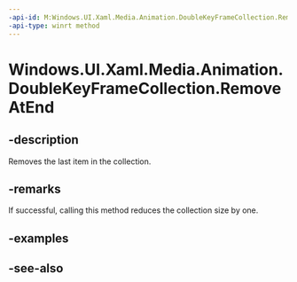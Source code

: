 ```yaml
---
-api-id: M:Windows.UI.Xaml.Media.Animation.DoubleKeyFrameCollection.RemoveAtEnd
-api-type: winrt method
---
```


<!-- Method syntax
public void RemoveAtEnd()
-->

# Windows.UI.Xaml.Media.Animation.DoubleKeyFrameCollection.RemoveAtEnd

## -description
Removes the last item in the collection.



## -remarks
If successful, calling this method reduces the collection size by one.

## -examples

## -see-also
